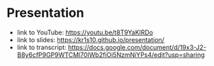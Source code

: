 # Presentation
- link to YouTube: https://youtu.be/t8T9YaKlRDo
- link to slides: https://kr1s10.github.io/presentation/
- link to transcript: https://docs.google.com/document/d/19x3-J2-B8y6cfP9GP9WTCMl70IWb2fiOi5NzmNiYPs4/edit?usp=sharing
